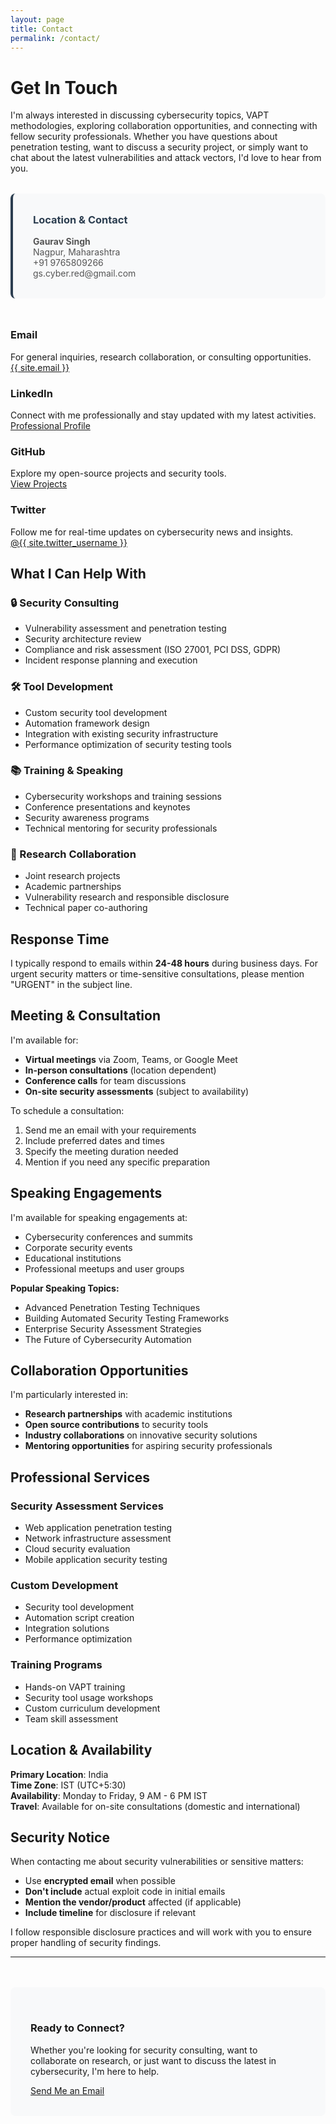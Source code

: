 ```yaml
---
layout: page
title: Contact
permalink: /contact/
---
```


# Get In Touch

I'm always interested in discussing cybersecurity topics, VAPT methodologies, exploring collaboration opportunities, and connecting with fellow security professionals. Whether you have questions about penetration testing, want to discuss a security project, or simply want to chat about the latest vulnerabilities and attack vectors, I'd love to hear from you.

<div style="background: #f8f9fa; padding: 2rem; border-radius: 8px; margin: 2rem 0; border-left: 4px solid #2c3e50;">
  <h3 style="margin: 0 0 1rem 0; color: #2c3e50;">
    <i class="fas fa-map-marker-alt"></i> Location & Contact
  </h3>
  <p style="margin: 0; color: #555;">
    <strong>Gaurav Singh</strong><br>
    Nagpur, Maharashtra<br>
    <i class="fas fa-phone"></i> +91 9765809266<br>
    <i class="fas fa-envelope"></i> gs.cyber.red@gmail.com
  </p>
</div>

<div class="grid grid-2" style="margin-top: 3rem;">

<div class="card">
  <h3 class="card-title">
    <i class="fas fa-envelope"></i> Email
  </h3>
  <div class="card-excerpt">
    For general inquiries, research collaboration, or consulting opportunities.
  </div>
  <a href="mailto:{{ site.email }}" class="card-link">{{ site.email }}</a>
</div>

<div class="card">
  <h3 class="card-title">
    <i class="fab fa-linkedin"></i> LinkedIn
  </h3>
  <div class="card-excerpt">
    Connect with me professionally and stay updated with my latest activities.
  </div>
  <a href="https://linkedin.com/in/{{ site.linkedin_username }}" target="_blank" rel="noopener" class="card-link">Professional Profile</a>
</div>

<div class="card">
  <h3 class="card-title">
    <i class="fab fa-github"></i> GitHub
  </h3>
  <div class="card-excerpt">
    Explore my open-source projects and security tools.
  </div>
  <a href="https://github.com/{{ site.github_username }}" target="_blank" rel="noopener" class="card-link">View Projects</a>
</div>

<div class="card">
  <h3 class="card-title">
    <i class="fab fa-twitter"></i> Twitter
  </h3>
  <div class="card-excerpt">
    Follow me for real-time updates on cybersecurity news and insights.
  </div>
  <a href="https://twitter.com/{{ site.twitter_username }}" target="_blank" rel="noopener" class="card-link">@{{ site.twitter_username }}</a>
</div>

</div>

## What I Can Help With

### 🔒 Security Consulting
- Vulnerability assessment and penetration testing
- Security architecture review
- Compliance and risk assessment (ISO 27001, PCI DSS, GDPR)
- Incident response planning and execution

### 🛠️ Tool Development
- Custom security tool development
- Automation framework design
- Integration with existing security infrastructure
- Performance optimization of security testing tools

### 📚 Training & Speaking
- Cybersecurity workshops and training sessions
- Conference presentations and keynotes
- Security awareness programs
- Technical mentoring for security professionals

### 🔬 Research Collaboration
- Joint research projects
- Academic partnerships
- Vulnerability research and responsible disclosure
- Technical paper co-authoring

## Response Time

I typically respond to emails within **24-48 hours** during business days. For urgent security matters or time-sensitive consultations, please mention "URGENT" in the subject line.

## Meeting & Consultation

I'm available for:
- **Virtual meetings** via Zoom, Teams, or Google Meet
- **In-person consultations** (location dependent)
- **Conference calls** for team discussions
- **On-site security assessments** (subject to availability)

To schedule a consultation:
1. Send me an email with your requirements
2. Include preferred dates and times
3. Specify the meeting duration needed
4. Mention if you need any specific preparation

## Speaking Engagements

I'm available for speaking engagements at:
- Cybersecurity conferences and summits
- Corporate security events
- Educational institutions
- Professional meetups and user groups

**Popular Speaking Topics:**
- Advanced Penetration Testing Techniques
- Building Automated Security Testing Frameworks
- Enterprise Security Assessment Strategies
- The Future of Cybersecurity Automation

## Collaboration Opportunities

I'm particularly interested in:
- **Research partnerships** with academic institutions
- **Open source contributions** to security tools
- **Industry collaborations** on innovative security solutions
- **Mentoring opportunities** for aspiring security professionals

## Professional Services

### Security Assessment Services
- Web application penetration testing
- Network infrastructure assessment
- Cloud security evaluation
- Mobile application security testing

### Custom Development
- Security tool development
- Automation script creation
- Integration solutions
- Performance optimization

### Training Programs
- Hands-on VAPT training
- Security tool usage workshops
- Custom curriculum development
- Team skill assessment

## Location & Availability

**Primary Location**: India  
**Time Zone**: IST (UTC+5:30)  
**Availability**: Monday to Friday, 9 AM - 6 PM IST  
**Travel**: Available for on-site consultations (domestic and international)

## Security Notice

When contacting me about security vulnerabilities or sensitive matters:
- Use **encrypted email** when possible
- **Don't include** actual exploit code in initial emails
- **Mention the vendor/product** affected (if applicable)
- **Include timeline** for disclosure if relevant

I follow responsible disclosure practices and will work with you to ensure proper handling of security findings.

---

<div class="text-center" style="margin-top: 3rem; padding: 2rem; background-color: #f8f9fa; border-radius: 8px;">
  <h3>Ready to Connect?</h3>
  <p>Whether you're looking for security consulting, want to collaborate on research, or just want to discuss the latest in cybersecurity, I'm here to help.</p>
  <a href="mailto:{{ site.email }}" class="btn btn-primary">Send Me an Email</a>
</div>
